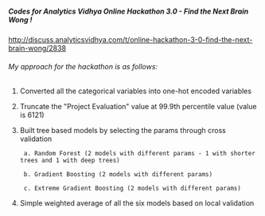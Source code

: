 ##### Codes for Analytics Vidhya Online Hackathon 3.0 - Find the Next Brain Wong !

http://discuss.analyticsvidhya.com/t/online-hackathon-3-0-find-the-next-brain-wong/2838

###### My approach for the hackathon is as follows:

1. Converted all the categorical variables into one-hot encoded variables

2. Truncate the "Project Evaluation" value at 99.9th percentile value (value is 6121) 

3. Built tree based models by selecting the params through cross validation

        a. Random Forest (2 models with different params - 1 with shorter trees and 1 with deep trees)

        b. Gradient Boosting (2 models with different params)

        c. Extreme Gradient Boosting (2 models with different params)

4. Simple weighted average of all the six models based on local validation

